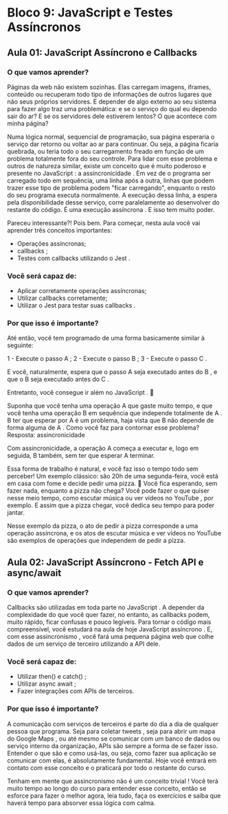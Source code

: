 # Bloco 9: JavaScript e Testes Assíncronos

## Aula 01: JavaScript Assíncrono e Callbacks

### O que vamos aprender?

Páginas da web não existem sozinhas. Elas carregam imagens, iframes, conteúdo ou recuperam todo tipo de informações de outros lugares que não seus próprios servidores. E depender de algo externo ao seu sistema para fazer algo traz uma problemática: e se o serviço do qual eu dependo sair do ar? E se os servidores dele estiverem lentos? O que acontece com minha página?

Numa lógica normal, sequencial de programação, sua página esperaria o serviço dar retorno ou voltar ao ar para continuar. Ou seja, a página ficaria quebrada, ou teria todo o seu carregamento freado em função de um problema totalmente fora do seu controle. Para lidar com esse problema e outros de natureza similar, existe um conceito que é muito poderoso e presente no JavaScript : a assincronicidade . Em vez de o programa ser carregado todo em sequência, uma linha após a outra, linhas que podem trazer esse tipo de problema podem "ficar carregando", enquanto o resto do seu programa executa normalmente. A execução dessa linha, a espera pela disponibilidade desse serviço, corre paralelamente ao desenvolver do restante do código. É uma execução assíncrona . E isso tem muito poder.

Pareceu interessante?! Pois bem. Para começar, nesta aula você vai aprender três conceitos importantes:

- Operações assíncronas;
- callbacks ;
- Testes com callbacks utilizando o Jest .

### Você será capaz de:

- Aplicar corretamente operações assíncronas;
- Utilizar callbacks corretamente;
- Utilizar o Jest para testar suas callbacks .

### Por que isso é importante?

Até então, você tem programado de uma forma basicamente similar à seguinte:

1 - Execute o passo A ;
2 - Execute o passo B ;
3 - Execute o passo C .

E você, naturalmente, espera que o passo A seja executado antes do B , e que o B seja executado antes do C .

Entretanto, você consegue ir além no JavaScript . 🚀

Suponha que você tenha uma operação A que gaste muito tempo, e que você tenha uma operação B em sequência que independe totalmente de A . B ter que esperar por A é um problema, haja vista que B não depende de forma alguma de A . Como você faz para contornar esse problema?
Resposta: assincronicidade

Com assincronicidade, a operação A começa a executar e, logo em seguida, B também, sem ter que esperar A terminar.

Essa forma de trabalho é natural, e você faz isso o tempo todo sem perceber! Um exemplo clássico: são 20h de uma segunda-feira, você está em casa com fome e decide pedir uma pizza. 🍕 Você fica esperando, sem fazer nada, enquanto a pizza não chega? Você pode fazer o que quiser nesse meio tempo, como escutar música ou ver vídeos no YouTube , por exemplo. E assim que a pizza chegar, você dedica seu tempo para poder jantar.

Nesse exemplo da pizza, o ato de pedir a pizza corresponde a uma operação assíncrona, e os atos de escutar música e ver vídeos no YouTube são exemplos de operações que independem de pedir a pizza.

## Aula 02: JavaScript Assíncrono - Fetch API e async/await

### O que vamos aprender?

Callbacks são utilizadas em toda parte no JavaScript . A depender da complexidade do que você quer fazer, no entanto, as callbacks podem, muito rápido, ficar confusas e pouco legíveis. Para tornar o código mais compreensível, você estudará na aula de hoje JavaScript assíncrono . E, com esse assincronismo , você fará uma pequena página web que colhe dados de um serviço de terceiro utilizando a API dele.

### Você será capaz de:

- Utilizar then() e catch() ;
- Utilizar async await ;
- Fazer integrações com APIs de terceiros.

### Por que isso é importante?

A comunicação com serviços de terceiros é parte do dia a dia de qualquer pessoa que programa. Seja para coletar tweets , seja para abrir um mapa do Google Maps , ou até mesmo se comunicar com um banco de dados ou serviço interno da organização, APIs são sempre a forma de se fazer isso. Entender o que são e como usá-las, ou seja, como fazer sua aplicação se comunicar com elas, é absolutamente fundamental. Hoje você entrará em contato com esse conceito e o praticará por todo o restante do curso.

Tenham em mente que assincronismo não é um conceito trivial ! Você terá muito tempo ao longo do curso para entender esse conceito, então se esforce para fazer o melhor agora, leia tudo, faça os exercícios e saiba que haverá tempo para absorver essa lógica com calma.